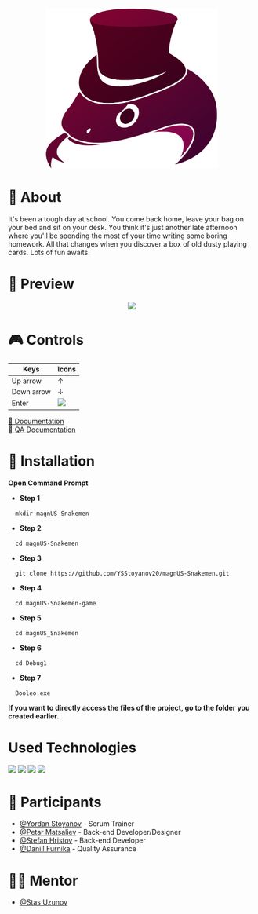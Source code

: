 <p align="center">
<img src= "Documentation/Logo.png" width="350" text-align="center">
</p>
   

#

# 📖 About
It's been a tough day at school. You come back home, leave your bag on your bed and sit on your desk. You think it's just another late afternoon where
you'll be spending the most of your time writing some boring homework. All that changes when you discover a box of old dusty playing cards. Lots of fun awaits.


# 🔭 Preview
<p align = "center">
<img src = "https://cdn.discordapp.com/attachments/966989023321149443/974001449321254973/unknown.png" width = "750">
</p>

# 🎮 Controls

| Keys              | Icons |
| ----------------- | ------|
| Up arrow          | ↑     |
| Down arrow        | ↓     |
| Enter             | <img src="https://user-images.githubusercontent.com/86193762/144746117-f890b257-9bbc-4c71-9013-3814d1b89e88.png" width ="25"> |


[ 📄 Documentation](https://github.com/YSStoyanov20/magnUS-Snakemen/tree/main/Documentation)
<br>
[ 📄 QA Documentation](https://github.com/YSStoyanov20/magnUS-Snakemen/blob/main/Documentation/QA_documentation.xlsx)


# 📨 Installation

<p><b>Open Command Prompt</p></b>

* <b>Step 1</b>
```
  mkdir magnUS-Snakemen
```
* <b>Step 2</b>
```
  cd magnUS-Snakemen
```
* <b>Step 3</b>
```
  git clone https://github.com/YSStoyanov20/magnUS-Snakemen.git
```
* <b>Step 4</b>
```
  cd magnUS-Snakemen-game
```
* <b>Step 5</b>
```
  cd magnUS_Snakemen
```
* <b>Step 6</b>
```
  cd Debug1
```
* <b>Step 7</b>
```
  Booleo.exe
```

<p><b>If you want to directly access the files of the project, go to the folder you created earlier.</p></b>

# Used Technologies
<img src = "https://upload.wikimedia.org/wikipedia/commons/thumb/1/18/ISO_C%2B%2B_Logo.svg/306px-ISO_C%2B%2B_Logo.svg.png" width = "40"> <img src = "https://1000logos.net/wp-content/uploads/2020/08/Visual-Studio-Logo.png" width = "75"> <img src ="https://upload.wikimedia.org/wikipedia/commons/thumb/9/9a/Visual_Studio_Code_1.35_icon.svg/2048px-Visual_Studio_Code_1.35_icon.svg.png" width = "45"> <img src = "https://upload.wikimedia.org/wikipedia/commons/f/f4/Raylib_logo.png" width = "55">

# 🧍 Participants

* [@Yordan Stoyanov](https://github.com/YSStoyanov20) - Scrum Trainer
* [@Petar Matsaliev](https://github.com/PDMatsaliev20) - Back-end Developer/Designer
* [@Stefan Hristov](https://github.com/SHHristov20) - Back-end Developer
* [@Daniil Furnika](https://github.com/DVFurnika20) - Quality Assurance

# 👨‍🏫 Mentor
* [@Stas Uzunov](https://github.com/SSUzunov19)
